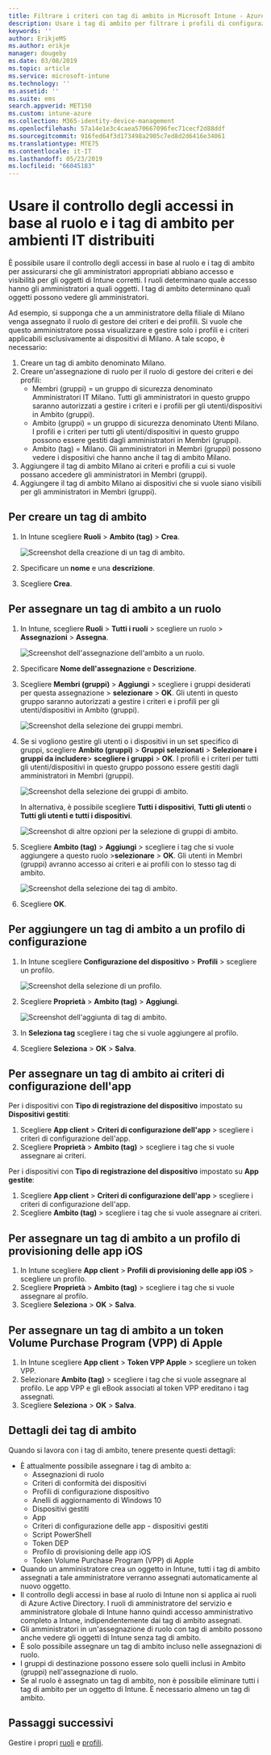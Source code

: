 ```yaml
---
title: Filtrare i criteri con tag di ambito in Microsoft Intune - Azure | Microsoft Docs
description: Usare i tag di ambito per filtrare i profili di configurazione in base a ruoli specifici.
keywords: ''
author: ErikjeMS
ms.author: erikje
manager: dougeby
ms.date: 03/08/2019
ms.topic: article
ms.service: microsoft-intune
ms.technology: ''
ms.assetid: ''
ms.suite: ems
search.appverid: MET150
ms.custom: intune-azure
ms.collection: M365-identity-device-management
ms.openlocfilehash: 57a14e1e3c4caea570667096fec71cecf2d88ddf
ms.sourcegitcommit: 916fed64f3d173498a2905c7ed8d2d6416e34061
ms.translationtype: MTE75
ms.contentlocale: it-IT
ms.lasthandoff: 05/23/2019
ms.locfileid: "66045183"
---
```

# <a name="use-role-based-access-control-rbac-and-scope-tags-for-distributed-it"></a>Usare il controllo degli accessi in base al ruolo e i tag di ambito per ambienti IT distribuiti

È possibile usare il controllo degli accessi in base al ruolo e i tag di ambito per assicurarsi che gli amministratori appropriati abbiano accesso e visibilità per gli oggetti di Intune corretti. I ruoli determinano quale accesso hanno gli amministratori a quali oggetti. I tag di ambito determinano quali oggetti possono vedere gli amministratori.

Ad esempio, si supponga che a un amministratore della filiale di Milano venga assegnato il ruolo di gestore dei criteri e dei profili. Si vuole che questo amministratore possa visualizzare e gestire solo i profili e i criteri applicabili esclusivamente ai dispositivi di Milano. A tale scopo, è necessario:

1. Creare un tag di ambito denominato Milano.
2. Creare un'assegnazione di ruolo per il ruolo di gestore dei criteri e dei profili: 
    - Membri (gruppi) = un gruppo di sicurezza denominato Amministratori IT Milano. Tutti gli amministratori in questo gruppo saranno autorizzati a gestire i criteri e i profili per gli utenti/dispositivi in Ambito (gruppi).
    - Ambito (gruppi) = un gruppo di sicurezza denominato Utenti Milano. I profili e i criteri per tutti gli utenti/dispositivi in questo gruppo possono essere gestiti dagli amministratori in Membri (gruppi). 
    - Ambito (tag) = Milano. Gli amministratori in Membri (gruppi) possono vedere i dispositivi che hanno anche il tag di ambito Milano.
3. Aggiungere il tag di ambito Milano ai criteri e profili a cui si vuole possano accedere gli amministratori in Membri (gruppi).
4. Aggiungere il tag di ambito Milano ai dispositivi che si vuole siano visibili per gli amministratori in Membri (gruppi). 


## <a name="to-create-a-scope-tag"></a>Per creare un tag di ambito

1. In Intune scegliere **Ruoli** > **Ambito (tag)** > **Crea**.

    ![Screenshot della creazione di un tag di ambito.](./media/scope-tags/create-scope-tag.png)

2. Specificare un **nome** e una **descrizione**.
3. Scegliere **Crea**.

## <a name="to-assign-a-scope-tag-to-a-role"></a>Per assegnare un tag di ambito a un ruolo

1. In Intune, scegliere **Ruoli** > **Tutti i ruoli** > scegliere un ruolo > **Assegnazioni** > **Assegna**.

    ![Screenshot dell'assegnazione dell'ambito a un ruolo.](./media/scope-tags/assign-scope-to-role.png)

2. Specificare **Nome dell'assegnazione** e **Descrizione**.
3. Scegliere **Membri (gruppi)** > **Aggiungi** > scegliere i gruppi desiderati per questa assegnazione > **selezionare** > **OK**. Gli utenti in questo gruppo saranno autorizzati a gestire i criteri e i profili per gli utenti/dispositivi in Ambito (gruppi).

    ![Screenshot della selezione dei gruppi membri.](./media/scope-tags/select-member-groups.png)

4. Se si vogliono gestire gli utenti o i dispositivi in un set specifico di gruppi, scegliere **Ambito (gruppi)** > **Gruppi selezionati** > **Selezionare i gruppi da includere**> **scegliere i gruppi** > **OK**. I profili e i criteri per tutti gli utenti/dispositivi in questo gruppo possono essere gestiti dagli amministratori in Membri (gruppi).

    ![Screenshot della selezione dei gruppi di ambito.](./media/scope-tags/select-scope-groups.png)

    In alternativa, è possibile scegliere **Tutti i dispositivi**, **Tutti gli utenti** o **Tutti gli utenti e tutti i dispositivi**.

    ![Screenshot di altre opzioni per la selezione di gruppi di ambito.](./media/scope-tags/scope-group-other-options.png)
    
5. Scegliere **Ambito (tag)** > **Aggiungi** > scegliere i tag che si vuole aggiungere a questo ruolo >**selezionare** > **OK**. Gli utenti in Membri (gruppi) avranno accesso ai criteri e ai profili con lo stesso tag di ambito.

    ![Screenshot della selezione dei tag di ambito.](./media/scope-tags/select-scope-tags.png)

6. Scegliere **OK**. 

## <a name="to-add-a-scope-tag-to-a-configuration-profile"></a>Per aggiungere un tag di ambito a un profilo di configurazione
1. In Intune scegliere **Configurazione del dispositivo** > **Profili** > scegliere un profilo.

    ![Screenshot della selezione di un profilo.](./media/scope-tags/choose-profile.png)

2. Scegliere **Proprietà** > **Ambito (tag)** > **Aggiungi**.

    ![Screenshot dell'aggiunta di tag di ambito.](./media/scope-tags/add-scope-tags.png)

3. In **Seleziona tag** scegliere i tag che si vuole aggiungere al profilo.
4. Scegliere **Seleziona** > **OK** > **Salva**.

## <a name="to-assign-a-scope-tag-to-an-app-configuration-policy"></a>Per assegnare un tag di ambito ai criteri di configurazione dell'app
Per i dispositivi con **Tipo di registrazione del dispositivo** impostato su **Dispositivi gestiti**:
1. Scegliere **App client** > **Criteri di configurazione dell'app** > scegliere i criteri di configurazione dell'app.
2. Scegliere **Proprietà** > **Ambito (tag)** > scegliere i tag che si vuole assegnare ai criteri.

Per i dispositivi con **Tipo di registrazione del dispositivo** impostato su **App gestite**:
1. Scegliere **App client** > **Criteri di configurazione dell'app** > scegliere i criteri di configurazione dell'app.
2. Scegliere **Ambito (tag)** > scegliere i tag che si vuole assegnare ai criteri.


## <a name="to-assign-a-scope-tag-to-an-ios-app-provisioning-profile"></a>Per assegnare un tag di ambito a un profilo di provisioning delle app iOS
1. In Intune scegliere **App client** > **Profili di provisioning delle app iOS** > scegliere un profilo.
2. Scegliere **Proprietà** > **Ambito (tag)** > scegliere i tag che si vuole assegnare al profilo.
3. Scegliere **Seleziona** > **OK** > **Salva**.

## <a name="to-assign-a-scope-tag-to-an-apple-volume-purchase-program-vpp-token"></a>Per assegnare un tag di ambito a un token Volume Purchase Program (VPP) di Apple
1. In Intune scegliere **App client** > **Token VPP Apple** > scegliere un token VPP.
2. Selezionare **Ambito (tag)** > scegliere i tag che si vuole assegnare al profilo. Le app VPP e gli eBook associati al token VPP ereditano i tag assegnati.
3. Scegliere **Seleziona** > **OK** > **Salva**.

## <a name="scope-tag-details"></a>Dettagli dei tag di ambito
Quando si lavora con i tag di ambito, tenere presente questi dettagli:

- È attualmente possibile assegnare i tag di ambito a:
    - Assegnazioni di ruolo
    - Criteri di conformità dei dispositivi
    - Profili di configurazione dispositivo
    - Anelli di aggiornamento di Windows 10
    - Dispositivi gestiti
    - App
    - Criteri di configurazione delle app - dispositivi gestiti
    - Script PowerShell
    - Token DEP
    - Profilo di provisioning delle app iOS
    - Token Volume Purchase Program (VPP) di Apple
- Quando un amministratore crea un oggetto in Intune, tutti i tag di ambito assegnati a tale amministratore verranno assegnati automaticamente al nuovo oggetto.
- Il controllo degli accessi in base al ruolo di Intune non si applica ai ruoli di Azure Active Directory. I ruoli di amministratore del servizio e amministratore globale di Intune hanno quindi accesso amministrativo completo a Intune, indipendentemente dai tag di ambito assegnati.
- Gli amministratori in un'assegnazione di ruolo con tag di ambito possono anche vedere gli oggetti di Intune senza tag di ambito.
- È solo possibile assegnare un tag di ambito incluso nelle assegnazioni di ruolo.
- I gruppi di destinazione possono essere solo quelli inclusi in Ambito (gruppi) nell'assegnazione di ruolo.
- Se al ruolo è assegnato un tag di ambito, non è possibile eliminare tutti i tag di ambito per un oggetto di Intune. È necessario almeno un tag di ambito.

## <a name="next-steps"></a>Passaggi successivi

Gestire i propri [ruoli](role-based-access-control.md) e [profili](device-profile-assign.md).
